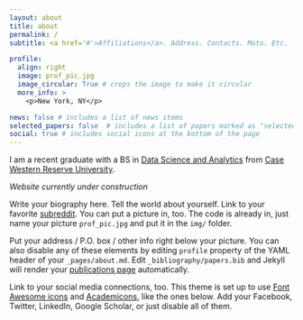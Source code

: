 ```yaml
---
layout: about
title: about
permalink: /
subtitle: <a href='#'>Affiliations</a>. Address. Contacts. Moto. Etc.

profile:
  align: right
  image: prof_pic.jpg
  image_circular: True # crops the image to make it circular
  more_info: >
    <p>New York, NY</p>

news: false # includes a list of news items
selected_papers: false  # includes a list of papers marked as "selected={true}"
social: true # includes social icons at the bottom of the page
---
```


I am a recent graduate with a BS in [Data Science and Analytics](https://engineering.case.edu/computer-and-data-sciences) from [Case Western Reserve University](https://case.edu/).

_Website currently under construction_

Write your biography here. Tell the world about yourself. Link to your favorite [subreddit](http://reddit.com). You can put a picture in, too. The code is already in, just name your picture `prof_pic.jpg` and put it in the `img/` folder.

Put your address / P.O. box / other info right below your picture. You can also disable any of these elements by editing `profile` property of the YAML header of your `_pages/about.md`. Edit `_bibliography/papers.bib` and Jekyll will render your [publications page](/al-folio/publications/) automatically.

Link to your social media connections, too. This theme is set up to use [Font Awesome icons](https://fontawesome.com/) and [Academicons](https://jpswalsh.github.io/academicons/), like the ones below. Add your Facebook, Twitter, LinkedIn, Google Scholar, or just disable all of them.
